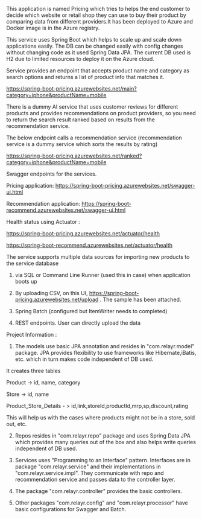 This application is named Pricing which tries to helps the end customer to decide which website or retail shop they can use to buy their product by comparing data from different providers.It has been deployed to Azure and Docker image is in the Azure registry.

This service uses Spring Boot which helps to scale up and scale down applications easily. The DB can be changed easily with config changes without changing code as it used Spring Data JPA. The current DB used is H2 due to limited resources to deploy it on the Azure cloud.

Service provides an endpoint that accepts product name and category as search options and returns a list of product info that matches it.

https://spring-boot-pricing.azurewebsites.net/main?category=iphone&productName=mobile

There is a dummy AI service that uses customer reviews for different products and provides recommendations on product providers, so you need to return the search result ranked based on results from the recommendation service.

The below endpoint calls a recommendation service (recommendation service is a dummy service which sorts the results by rating)

https://spring-boot-pricing.azurewebsites.net/ranked?category=iphone&productName=mobile


Swagger endpoints for the services.

Pricing application: https://spring-boot-pricing.azurewebsites.net/swagger-ui.html

Recommendation application: https://spring-boot-recommend.azurewebsites.net/swagger-ui.html

Health status using Actuator :

https://spring-boot-pricing.azurewebsites.net/actuator/health

https://spring-boot-recommend.azurewebsites.net/actuator/health

The service supports multiple data sources for importing new products to the service database

1. via SQL or Command Line Runner (used this in case) when application boots up

2. By uploading CSV, on this UI, https://spring-boot-pricing.azurewebsites.net/upload . The sample has been attached.

3. Spring Batch (configured but ItemWriter needs to completed)

4. REST endpoints. User can directly upload the data

Project Information :

1. The models use basic JPA annotation and resides in "com.relayr.model" package. JPA provides flexibility to use frameworks like Hibernate,iBatis, etc. which in turn makes code independent of DB used.

It creates three tables

Product -> id, name, category

Store -> id, name

Product_Store_Details - > id,link,storeId,productId,mrp,sp,discount,rating

This will help us with the cases where products might not be in a store, sold out, etc.

2. Repos resides in "com.relayr.repo" package and uses Spring Data JPA which provides many queries out of the box and also helps write queries independent of DB used.

3. Services uses "Programming to an Interface" pattern. Interfaces are in package "com.relayr.service" and their implementations in "com.relayr.service.impl". They communicate with repo and recommendation service and passes data to the controller layer.

4. The package "com.relayr.controller" provides the basic controllers.

5. Other packages "com.relayr.config" and "com.relayr.processor" have basic configurations for Swagger and Batch.

